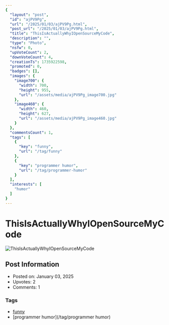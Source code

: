 ```yaml
---
{
  "layout": "post",
  "id": "ajPV9Pg",
  "url": "/2025/01/03/ajPV9Pg.html",
  "post_url": "/2025/01/03/ajPV9Pg.html",
  "title": "ThisIsActuallyWhyIOpenSourceMyCode",
  "description": "",
  "type": "Photo",
  "nsfw": 0,
  "upVoteCount": 2,
  "downVoteCount": 4,
  "creationTs": 1735922598,
  "promoted": 0,
  "badges": [],
  "images": {
    "image700": {
      "width": 700,
      "height": 955,
      "url": "/assets/media/ajPV9Pg_image700.jpg"
    },
    "image460": {
      "width": 460,
      "height": 627,
      "url": "/assets/media/ajPV9Pg_image460.jpg"
    }
  },
  "commentsCount": 1,
  "tags": [
    {
      "key": "funny",
      "url": "/tag/funny"
    },
    {
      "key": "programmer humor",
      "url": "/tag/programmer-humor"
    }
  ],
  "interests": [
    "humor"
  ]
}
---
```


# ThisIsActuallyWhyIOpenSourceMyCode

![ThisIsActuallyWhyIOpenSourceMyCode](/assets/media/ajPV9Pg_image700.jpg)

## Post Information

- Posted on: January 03, 2025
- Upvotes: 2
- Comments: 1

### Tags

- [funny](/tag/funny)
- [programmer humor](/tag/programmer humor)
